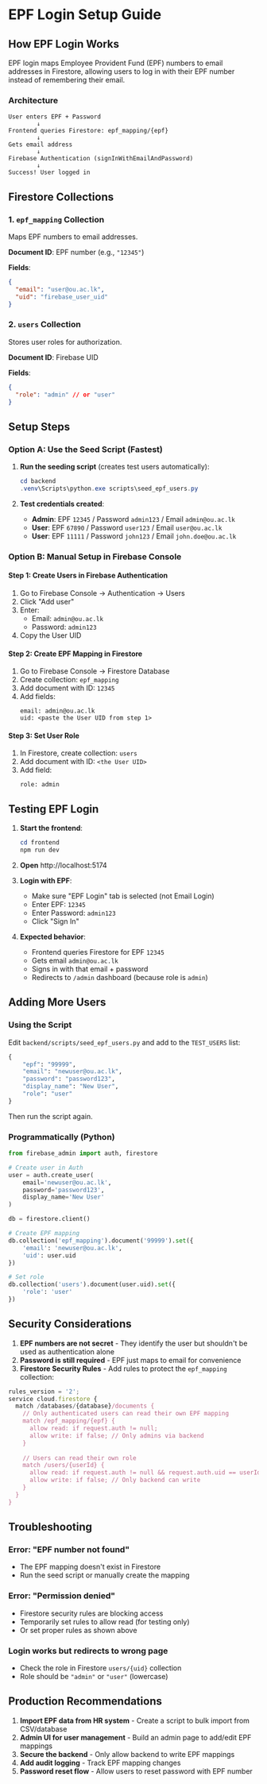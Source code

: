 # EPF Login Setup Guide

## How EPF Login Works

EPF login maps Employee Provident Fund (EPF) numbers to email addresses in Firestore, allowing users to log in with their EPF number instead of remembering their email.

### Architecture

```
User enters EPF + Password
        ↓
Frontend queries Firestore: epf_mapping/{epf}
        ↓
Gets email address
        ↓
Firebase Authentication (signInWithEmailAndPassword)
        ↓
Success! User logged in
```

## Firestore Collections

### 1. `epf_mapping` Collection
Maps EPF numbers to email addresses.

**Document ID**: EPF number (e.g., `"12345"`)

**Fields**:
```json
{
  "email": "user@ou.ac.lk",
  "uid": "firebase_user_uid"
}
```

### 2. `users` Collection
Stores user roles for authorization.

**Document ID**: Firebase UID

**Fields**:
```json
{
  "role": "admin" // or "user"
}
```

## Setup Steps

### Option A: Use the Seed Script (Fastest)

1. **Run the seeding script** (creates test users automatically):
   ```powershell
   cd backend
   .venv\Scripts\python.exe scripts\seed_epf_users.py
   ```

2. **Test credentials created**:
   - **Admin**: EPF `12345` / Password `admin123` / Email `admin@ou.ac.lk`
   - **User**: EPF `67890` / Password `user123` / Email `user@ou.ac.lk`
   - **User**: EPF `11111` / Password `john123` / Email `john.doe@ou.ac.lk`

### Option B: Manual Setup in Firebase Console

#### Step 1: Create Users in Firebase Authentication
1. Go to Firebase Console → Authentication → Users
2. Click "Add user"
3. Enter:
   - Email: `admin@ou.ac.lk`
   - Password: `admin123`
4. Copy the User UID

#### Step 2: Create EPF Mapping in Firestore
1. Go to Firebase Console → Firestore Database
2. Create collection: `epf_mapping`
3. Add document with ID: `12345`
4. Add fields:
   ```
   email: admin@ou.ac.lk
   uid: <paste the User UID from step 1>
   ```

#### Step 3: Set User Role
1. In Firestore, create collection: `users`
2. Add document with ID: `<the User UID>`
3. Add field:
   ```
   role: admin
   ```

## Testing EPF Login

1. **Start the frontend**:
   ```powershell
   cd frontend
   npm run dev
   ```

2. **Open** http://localhost:5174

3. **Login with EPF**:
   - Make sure "EPF Login" tab is selected (not Email Login)
   - Enter EPF: `12345`
   - Enter Password: `admin123`
   - Click "Sign In"

4. **Expected behavior**:
   - Frontend queries Firestore for EPF `12345`
   - Gets email `admin@ou.ac.lk`
   - Signs in with that email + password
   - Redirects to `/admin` dashboard (because role is `admin`)

## Adding More Users

### Using the Script
Edit `backend/scripts/seed_epf_users.py` and add to the `TEST_USERS` list:

```python
{
    "epf": "99999",
    "email": "newuser@ou.ac.lk",
    "password": "password123",
    "display_name": "New User",
    "role": "user"
}
```

Then run the script again.

### Programmatically (Python)
```python
from firebase_admin import auth, firestore

# Create user in Auth
user = auth.create_user(
    email='newuser@ou.ac.lk',
    password='password123',
    display_name='New User'
)

db = firestore.client()

# Create EPF mapping
db.collection('epf_mapping').document('99999').set({
    'email': 'newuser@ou.ac.lk',
    'uid': user.uid
})

# Set role
db.collection('users').document(user.uid).set({
    'role': 'user'
})
```

## Security Considerations

1. **EPF numbers are not secret** - They identify the user but shouldn't be used as authentication alone
2. **Password is still required** - EPF just maps to email for convenience
3. **Firestore Security Rules** - Add rules to protect the `epf_mapping` collection:

```javascript
rules_version = '2';
service cloud.firestore {
  match /databases/{database}/documents {
    // Only authenticated users can read their own EPF mapping
    match /epf_mapping/{epf} {
      allow read: if request.auth != null;
      allow write: if false; // Only admins via backend
    }
    
    // Users can read their own role
    match /users/{userId} {
      allow read: if request.auth != null && request.auth.uid == userId;
      allow write: if false; // Only backend can write
    }
  }
}
```

## Troubleshooting

### Error: "EPF number not found"
- The EPF mapping doesn't exist in Firestore
- Run the seed script or manually create the mapping

### Error: "Permission denied"
- Firestore security rules are blocking access
- Temporarily set rules to allow read (for testing only)
- Or set proper rules as shown above

### Login works but redirects to wrong page
- Check the role in Firestore `users/{uid}` collection
- Role should be `"admin"` or `"user"` (lowercase)

## Production Recommendations

1. **Import EPF data from HR system** - Create a script to bulk import from CSV/database
2. **Admin UI for user management** - Build an admin page to add/edit EPF mappings
3. **Secure the backend** - Only allow backend to write EPF mappings
4. **Add audit logging** - Track EPF mapping changes
5. **Password reset flow** - Allow users to reset password with EPF number
